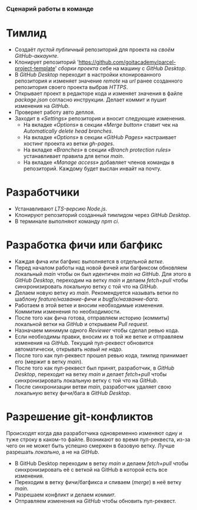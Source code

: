 ### Сценарий работы в команде

# Тимлид

- Создаёт _пустой публичный_ репозиторий для проекта на _своём GitHub-аккаунте_.
- Клонирует репозиторий 'https://github.com/goitacademy/parcel-project-template' _сборки проекта_
  себе на машину с _GitHub Desktop_.
- В _GitHub Desktop_ переходит в настройки клонированного репозитория и изменяет значение _remote_
  на _url_ ранее созданного репозитория своего проекта выбрав _HTTPS_.
- Открывает проект в редакторе кода и изменяет значения в файле _package.json_ согласно инструкции.
  Делает коммит и пушит изменения на _GitHub_.
- Проверяет работу авто деплоя.
- Заходит в _«Settings»_ репозитория и вносит следующие изменения.
  - На вкладке _«Options»_ в секции _«Merge button»_ ставит чек на _Automatically delete head
    branches_.
  - На вкладке _«Options»_ в секции _«GitHub Pages»_ настраивает хостинг проекта из ветки
    _gh-pages_.
  - На вкладке _«Branches»_ в секции _«Branch protection rules»_ устанавливает правила для ветки
    _main_.
  - На вкладке _«Manage access»_ добавляет членов команды в репозиторий. Каждому будет выслан инвайт
    на почту.

# Разработчики

- Устанавливают _LTS-версию Node.js_.
- Клонируют репозиторий созданный тимлидом через _GitHub Desktop_.
- В терминале выполняют команду _npm ci_.

# Разработка фичи или багфикс

- Каждая фича или багфикс выполняется в отдельной _ветке_.
- Перед началом работы над новой фичей или багфиксом обновляем локальный _main_ чтобы он был
  идентичен _main на GitHub_. Для этого в _GitHub Desktop_, переходим на ветку _main_ и делаем
  _fetch+pull_ чтобы синхронизировать локальную ветку с той что на _GitHub_.
- Делаем новую ветку из _main_. Рекомендуется называть ветки по шаблону _feature/название-фичи_ и
  _bugfix/название-бага_.
- Работаем в этой ветке и вносим необходимые изменения. Коммитим изменения по необходимости.
- После того как фича готова, отправляем историю (коммиты) локальной ветки на _GitHub_ и открываем
  _Pull request_.
- Назначаем минимум одного _Reviewer_ чтобы сделал ревью кода.
- Если необходимы правки, вносим их в той же ветке и отправляем изменения на _GitHub_. Текущий
  пул-реквест обновится автоматически, открывать _новый не надо_.
- После того как пул-реквест прошел ревью кода, _тимлид_ принимает его (мержит в ветку _main_).
- После того как пул-реквест был принят, разработчик, в _GitHub Desktop_, переходит на ветку _main_
  и делает _fetch+pull_ чтобы синхронизировать локальную ветку с той что на _GitHub_.
- После синхронизации ветви _main_, разработчик удаляет свою локальную ветку фичи/бага в _GitHub
  Desktop_.

# Разрешение git-конфликтов

Происходят когда два разработчика одновременно изменяют одну и туже строку в каком-то файле.
Возникают во время пул-реквеста, из-за чего он не может быть успешно смержен в базовую ветку. Лучше
разрешать _локально_, а не на _GitHub_.

- В GitHub Desktop переходим в ветку _main_ и делаем _fetch+pull_ чтобы синхронизировать её с веткой
  на GitHub в которой есть все изменения.
- Переходим в ветку фичи/багфикса и сливаем (_merge_) в неё ветку _main_.
- Разрешаем конфликт и делаем _коммит_.
- Отправляем изменения на _GitHub_ чтобы обновить пул-реквест.
